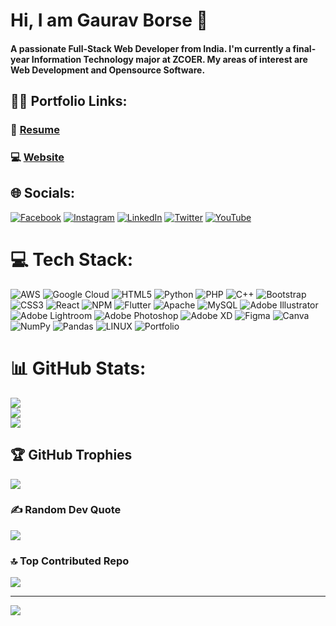 # Hi, I am Gaurav Borse 👋
#### A passionate Full-Stack Web Developer from India. I'm currently a final-year Information Technology major at ZCOER. My areas of interest are Web Development and Opensource Software.

## 🧑‍💻 Portfolio Links:
### 📃 <a href="https://drive.google.com/file/d/1jU4__okwMUfUrPA5s8ulZ3zDJhHP7LZb/view?usp=sharing" target="_blank">Resume</a>
### 💻 <a href="https://bio.site/gauravborse" target="_blank">Website</a>


## 🌐 Socials:
[![Facebook](https://img.shields.io/badge/Facebook-%231877F2.svg?logo=Facebook&logoColor=white)](https://facebook.com/Gaurav.Borsee) [![Instagram](https://img.shields.io/badge/Instagram-%23E4405F.svg?logo=Instagram&logoColor=white)](https://instagram.com/gaurav.borse_) [![LinkedIn](https://img.shields.io/badge/LinkedIn-%230077B5.svg?logo=linkedin&logoColor=white)](https://linkedin.com/in/gaurav-borse) [![Twitter](https://img.shields.io/badge/Twitter-%231DA1F2.svg?logo=Twitter&logoColor=white)](https://twitter.com/Gaurav__Borse) [![YouTube](https://img.shields.io/badge/YouTube-%23FF0000.svg?logo=YouTube&logoColor=white)](https://youtube.com/@through_gauravs_lens) 

# 💻 Tech Stack:
![AWS](https://img.shields.io/badge/AWS-%23FF9900.svg?style=for-the-badge&logo=amazon-aws&logoColor=white) ![Google Cloud](https://img.shields.io/badge/Google%20Cloud-%234285F4.svg?style=for-the-badge&logo=google-cloud&logoColor=white) ![HTML5](https://img.shields.io/badge/html5-%23E34F26.svg?style=for-the-badge&logo=html5&logoColor=white) ![Python](https://img.shields.io/badge/python-3670A0?style=for-the-badge&logo=python&logoColor=ffdd54) ![PHP](https://img.shields.io/badge/php-%23777BB4.svg?style=for-the-badge&logo=php&logoColor=white) ![C++](https://img.shields.io/badge/c++-%2300599C.svg?style=for-the-badge&logo=c%2B%2B&logoColor=white) ![Bootstrap](https://img.shields.io/badge/bootstrap-%23563D7C.svg?style=for-the-badge&logo=bootstrap&logoColor=white) ![CSS3](https://img.shields.io/badge/css3-%231572B6.svg?style=for-the-badge&logo=css3&logoColor=white) ![React](https://img.shields.io/badge/react-%2320232a.svg?style=for-the-badge&logo=react&logoColor=%2361DAFB) ![NPM](https://img.shields.io/badge/NPM-%23000000.svg?style=for-the-badge&logo=npm&logoColor=white) ![Flutter](https://img.shields.io/badge/Flutter-%2302569B.svg?style=for-the-badge&logo=Flutter&logoColor=white) ![Apache](https://img.shields.io/badge/apache-%23D42029.svg?style=for-the-badge&logo=apache&logoColor=white) ![MySQL](https://img.shields.io/badge/mysql-%2300f.svg?style=for-the-badge&logo=mysql&logoColor=white) ![Adobe Illustrator](https://img.shields.io/badge/adobeillustrator-%23FF9A00.svg?style=for-the-badge&logo=adobeillustrator&logoColor=white) ![Adobe Lightroom](https://img.shields.io/badge/Adobe%20Lightroom-31A8FF.svg?style=for-the-badge&logo=Adobe%20Lightroom&logoColor=white) ![Adobe Photoshop](https://img.shields.io/badge/adobephotoshop-%2331A8FF.svg?style=for-the-badge&logo=adobephotoshop&logoColor=white) ![Adobe XD](https://img.shields.io/badge/Adobe%20XD-470137?style=for-the-badge&logo=Adobe%20XD&logoColor=#FF61F6) 	![Figma](https://img.shields.io/badge/figma-%23F24E1E.svg?style=for-the-badge&logo=figma&logoColor=white) ![Canva](https://img.shields.io/badge/Canva-%2300C4CC.svg?style=for-the-badge&logo=Canva&logoColor=white) ![NumPy](https://img.shields.io/badge/numpy-%23013243.svg?style=for-the-badge&logo=numpy&logoColor=white) ![Pandas](https://img.shields.io/badge/pandas-%23150458.svg?style=for-the-badge&logo=pandas&logoColor=white) ![LINUX](https://img.shields.io/badge/Linux-FCC624?style=for-the-badge&logo=linux&logoColor=black) ![Portfolio](https://img.shields.io/badge/Portfolio-%23000000.svg?style=for-the-badge&logo=firefox&logoColor=#FF7139)
# 📊 GitHub Stats:
![](https://github-readme-stats.vercel.app/api?username=gaurav-borse&theme=dracula&hide_border=false&include_all_commits=true&count_private=true)<br/>
![](https://github-readme-streak-stats.herokuapp.com/?user=gaurav-borse&theme=dracula&hide_border=false)<br/>
![](https://github-readme-stats.vercel.app/api/top-langs/?username=gaurav-borse&theme=dracula&hide_border=false&include_all_commits=true&count_private=true&layout=compact)

## 🏆 GitHub Trophies
![](https://github-profile-trophy.vercel.app/?username=gaurav-borse&theme=dracula&no-frame=false&no-bg=false&margin-w=4)

### ✍️ Random Dev Quote
![](https://quotes-github-readme.vercel.app/api?type=horizontal&theme=radical)

### 🔝 Top Contributed Repo
![](https://github-contributor-stats.vercel.app/api?username=gaurav-borse&limit=5&theme=dracula&combine_all_yearly_contributions=true)

---
[![](https://visitcount.itsvg.in/api?id=gaurav-borse&icon=9&color=8)](https://visitcount.itsvg.in)

<!-- Proudly created with GPRM ( https://gprm.itsvg.in ) -->
